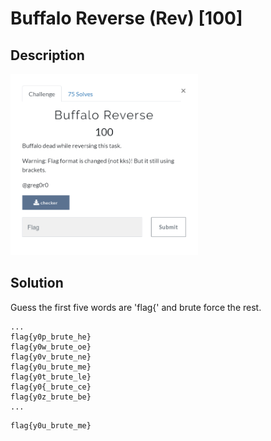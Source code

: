# Buffalo Reverse (Rev) \[100\]

## __Description__

<img src="chall.png" width="300">

## __Solution__

Guess the first five words are 'flag{' and brute force the rest.

```
...
flag{y0p_brute_he}
flag{y0w_brute_oe}
flag{y0v_brute_ne}
flag{y0u_brute_me}
flag{y0t_brute_le}
flag{y0{_brute_ce}
flag{y0z_brute_be}
...
```
```
flag{y0u_brute_me}
```
